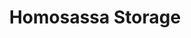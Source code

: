 ---
title: "Homosassa Storage"
url: /homosassa/homosassa-storage-suncoast-boulevard/
shop: storage rental
---